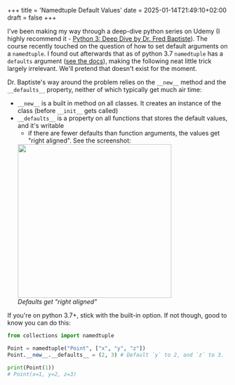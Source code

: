 +++
title = 'Namedtuple Default Values'
date = 2025-01-14T21:49:10+02:00
draft = false
+++

I've been making my way through a deep-dive python series on Udemy (I highly recommend it - [Python 3: Deep Dive by Dr. Fred Baptiste](https://www.udemy.com/course/python-3-deep-dive-part-1/)). The course recently touched on the question of how to set default arguments on a `namedtuple`. I found out afterwards that as of python 3.7 `namedtuple` has a `defaults` argument ([see the docs](https://teams.microsoft.com/l/message/19:588f31d653a541c3b76880db7a1c6139@thread.skype/1736429272482?tenantId=358b4ff6-6445-4bee-9957-846dcc5abaef&groupId=988dca7b-d6cb-4a12-a103-40d6a9727c75&parentMessageId=1736429272482&teamName=Dynamics%20-%20BDev&channelName=%F0%9F%92%A1%20Something%20cool%20I%20learned%20today!&createdTime=1736429272482)), making the following neat little trick largely irrelevant. We'll pretend that doesn't exist for the moment.

Dr. Baptiste's way around the problem relies on the `__new__` method and the `__defaults__` property, neither of which typically get much air time:

- `__new__` is a built in method on all classes. It creates an instance of the class (before `__init__` gets called)
- `__defaults__` is a property on all functions that stores the default values, and it's writable
  - if there are fewer defaults than function arguments, the values get "right aligned". See the screenshot:
  <div class="text-center">
      <img src="/images/blogs/2024-01-14-2-namedtuple-default-values/right-aligned.png" height="350">
      <br>
      <i class="small">Defaults get "right aligned"</i>
  </div>

If you're on python 3.7+, stick with the built-in option. If not though, good to know you can do this:

```python
from collections import namedtuple

Point = namedtuple("Point", ["x", "y", "z"])
Point.__new__.__defaults__ = (2, 3) # Default `y` to 2, and `z` to 3. `x` has no default

print(Point(1))
# Point(x=1, y=2, z=3)
```
